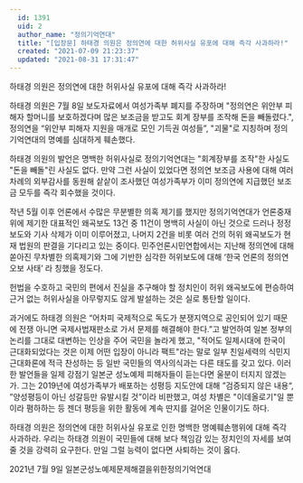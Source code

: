 ```yaml
---
  id: 1391
  uid: 2
  author_name: "정의기억연대"
  title: "[입장문] 하태경 의원은 정의연에 대한 허위사실 유포에 대해 즉각 사과하라!"
  created: "2021-07-09 21:23:37"
  updated: "2021-08-31 17:31:47"
---
```

하태경 의원은 정의연에 대한 허위사실 유포에 대해 즉각 사과하라! 

하태경 의원은 7월 8일 보도자료에서 여성가족부 폐지를 주장하며 "정의연은 위안부 피해자 할머니를 보호하겠다며 많은 보조금을 받고도 회계 장부를 조작해 돈을 빼돌렸다.", 정의연을 “위안부 피해자 지원을 매개로 모인 기득권 여성들”, "괴물"로 지칭하며 정의기억연대의 명예를 심대하게 훼손했다.
 
하태경 의원의 발언은 명백한 허위사실로 정의기억연대는 "회계장부를 조작"한 사실도 "돈을 빼돌"린 사실도 없다. 만약 그런 사실이 있었다면 정의연 보조금 사용에 대해 여러 차례의 외부감사를 동원해 샅샅이 조사했던 여성가족부가 이미 정의연에 지급했던 보조금 모두를 즉각 회수했을 것이다.
 
작년 5월 이후 언론에서 수많은 무분별한 의혹 제기를 했지만 정의기억연대가 언론중재위에 제기한 대표적인 왜곡보도 13건 중 11건이 명백히 사실이 아닌 것으로 드러나 정정보도와 기사 삭제가 이미 이루어졌고, 나머지 2건을 비롯 여러 건의 허위 왜곡보도가 현재 법원의 판결을 기다리고 있는 중이다. 민주언론시민연합에서는 지난해 정의연에 대해 쏟아진 무차별한 의혹제기와 그에 기반한 심각한 허위보도에 대해 ‘한국 언론의 정의연 오보 사태’ 라 칭했을 정도다. 
 
헌법을 수호하고 국민의 편에서 진실을 추구해야 할 정치인이 허위 왜곡보도에 편승하여 근거 없는 허위사실을 아무렇지도 않게 발설하는 것은 실로 통탄할 일이다.
 
과거에도 하태경 의원은 “어차피 국제적으로 독도가 분쟁지역으로 공인되어 있기 때문에 전쟁 아니면 국제사법재판소로 가서 문제를 해결해야 한다.”고 발언하여 일본 정부의 논리를 그대로 대변하는 인상을 주어 국민을 놀라게 했고, "적어도 일제시대에 한국이 근대화되었다는 것은 이제 어떤 입장이 아니라 팩트"라는 말로 일부 친일세력의 식민지 근대화론에 적극 찬성하는 등 일반 국민들의 역사의식과는 다른 태도를 갖고 있다. 이러한 발언들을 일제 강점기 일본군 성노예제 피해자들이 듣는다면 울분이 터지지 않겠는가. 그는 2019년에 여성가족부가 배포하는 성평등 지도안에 대해 ”검증되지 않은 내용“, ”양성평등이 아닌 성갈등만 유발시킬 것”이라 비판했고, 여성 차별은 "이데올로기"일 뿐이라 폄하하는 등 젠더 평등을 위한 활동에 계속 딴지를 걸어온 인물이기도 하다.
 
하태경 의원은 정의연에 대한 허위사실 유포로 인한 명백한 명예훼손행위에 대해 즉각 사과하라. 우리는 하태경 의원이 국민들에 대해 보다 책임감 있는 정치인의 자세를 보여줄 것을 강력히 요구한다. 만일 그럴 능력이 없다면 사퇴하는 것이 옳다.

2021년 7월 9일 
일본군성노예제문제해결을위한정의기억연대